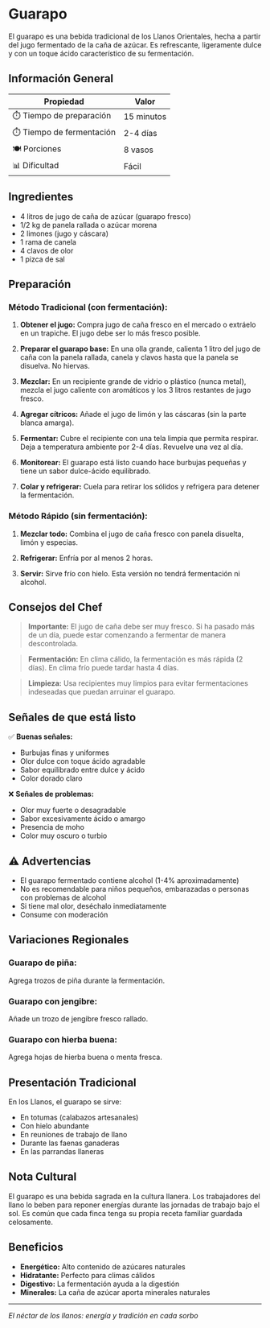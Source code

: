 # Guarapo

El guarapo es una bebida tradicional de los Llanos Orientales, hecha a partir del jugo fermentado de la caña de azúcar. Es refrescante, ligeramente dulce y con un toque ácido característico de su fermentación.

## Información General

| Propiedad | Valor |
|-----------|-------|
| ⏱️ Tiempo de preparación | 15 minutos |
| ⏱️ Tiempo de fermentación | 2-4 días |
| 🍽️ Porciones | 8 vasos |
| 📊 Dificultad | Fácil |

## Ingredientes

- 4 litros de jugo de caña de azúcar (guarapo fresco)
- 1/2 kg de panela rallada o azúcar morena
- 2 limones (jugo y cáscara)
- 1 rama de canela
- 4 clavos de olor
- 1 pizca de sal

## Preparación

### Método Tradicional (con fermentación):

1. **Obtener el jugo:** Compra jugo de caña fresco en el mercado o extráelo en un trapiche. El jugo debe ser lo más fresco posible.

2. **Preparar el guarapo base:** En una olla grande, calienta 1 litro del jugo de caña con la panela rallada, canela y clavos hasta que la panela se disuelva. No hiervas.

3. **Mezclar:** En un recipiente grande de vidrio o plástico (nunca metal), mezcla el jugo caliente con aromáticos y los 3 litros restantes de jugo fresco.

4. **Agregar cítricos:** Añade el jugo de limón y las cáscaras (sin la parte blanca amarga).

5. **Fermentar:** Cubre el recipiente con una tela limpia que permita respirar. Deja a temperatura ambiente por 2-4 días. Revuelve una vez al día.

6. **Monitorear:** El guarapo está listo cuando hace burbujas pequeñas y tiene un sabor dulce-ácido equilibrado.

7. **Colar y refrigerar:** Cuela para retirar los sólidos y refrigera para detener la fermentación.

### Método Rápido (sin fermentación):

1. **Mezclar todo:** Combina el jugo de caña fresco con panela disuelta, limón y especias.

2. **Refrigerar:** Enfría por al menos 2 horas.

3. **Servir:** Sirve frío con hielo. Esta versión no tendrá fermentación ni alcohol.

## Consejos del Chef

> **Importante:** El jugo de caña debe ser muy fresco. Si ha pasado más de un día, puede estar comenzando a fermentar de manera descontrolada.

> **Fermentación:** En clima cálido, la fermentación es más rápida (2 días). En clima frío puede tardar hasta 4 días.

> **Limpieza:** Usa recipientes muy limpios para evitar fermentaciones indeseadas que puedan arruinar el guarapo.

## Señales de que está listo

✅ **Buenas señales:**
- Burbujas finas y uniformes
- Olor dulce con toque ácido agradable
- Sabor equilibrado entre dulce y ácido
- Color dorado claro

❌ **Señales de problemas:**
- Olor muy fuerte o desagradable
- Sabor excesivamente ácido o amargo
- Presencia de moho
- Color muy oscuro o turbio

## ⚠️ Advertencias

- El guarapo fermentado contiene alcohol (1-4% aproximadamente)
- No es recomendable para niños pequeños, embarazadas o personas con problemas de alcohol
- Si tiene mal olor, deséchalo inmediatamente
- Consume con moderación

## Variaciones Regionales

### Guarapo de piña:
Agrega trozos de piña durante la fermentación.

### Guarapo con jengibre:
Añade un trozo de jengibre fresco rallado.

### Guarapo con hierba buena:
Agrega hojas de hierba buena o menta fresca.

## Presentación Tradicional

En los Llanos, el guarapo se sirve:
- En totumas (calabazos artesanales)
- Con hielo abundante
- En reuniones de trabajo de llano
- Durante las faenas ganaderas
- En las parrandas llaneras

## Nota Cultural

El guarapo es una bebida sagrada en la cultura llanera. Los trabajadores del llano lo beben para reponer energías durante las jornadas de trabajo bajo el sol. Es común que cada finca tenga su propia receta familiar guardada celosamente.

## Beneficios

- **Energético:** Alto contenido de azúcares naturales
- **Hidratante:** Perfecto para climas cálidos
- **Digestivo:** La fermentación ayuda a la digestión
- **Minerales:** La caña de azúcar aporta minerales naturales

---

*El néctar de los llanos: energía y tradición en cada sorbo*
